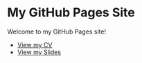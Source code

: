 # My GitHub Pages Site

Welcome to my GitHub Pages site!

- [View my CV](cv.pdf)
- [View my Slides](slides.html)
